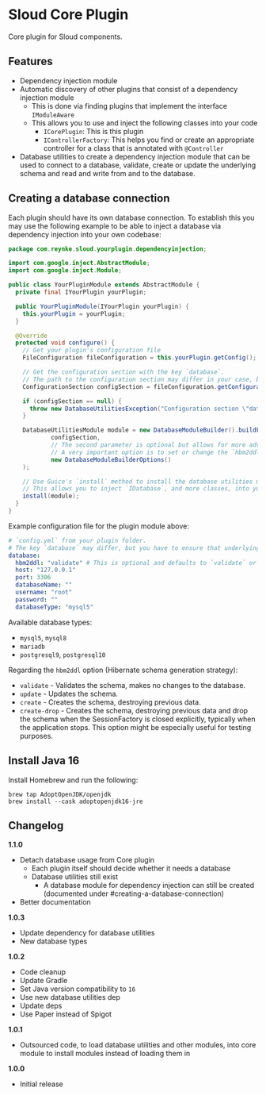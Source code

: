 # Sloud Core Plugin

Core plugin for Sloud components.

## Features

* Dependency injection module
* Automatic discovery of other plugins that consist of a dependency injection module
  * This is done via finding plugins that implement the interface `IModuleAware`
  * This allows you to use and inject the following classes into your code
    * `ICorePlugin`: This is this plugin
    * `IControllerFactory`: This helps you find or create an appropriate controller for a class that is annotated with `@Controller`
* Database utilities to create a dependency injection module that can be used to connect
  to a database, validate, create or update the underlying schema and read and write from and to the database.

## Creating a database connection

Each plugin should have its own database connection. To establish this you may use the following
example to be able to inject a database via dependency injection into your own codebase:

```java
package com.reynke.sloud.yourplugin.dependencyinjection;

import com.google.inject.AbstractModule;
import com.google.inject.Module;

public class YourPluginModule extends AbstractModule {
  private final IYourPlugin yourPlugin;

  public YourPluginModule(IYourPlugin yourPlugin) {
    this.yourPlugin = yourPlugin;
  }

  @Override
  protected void configure() {
    // Get your plugin's configuration file
    FileConfiguration fileConfiguration = this.yourPlugin.getConfig();

    // Get the configuration section with the key `database`.
    // The path to the configuration section may differ in your case, but you have to ensure that underlying keys are correct.
    ConfigurationSection configSection = fileConfiguration.getConfigurationSection("database");

    if (configSection == null) {
      throw new DatabaseUtilitiesException("Configuration section \"database\" not found.");
    }

    DatabaseUtilitiesModule module = new DatabaseModuleBuilder().buildFromConfigSection(
            configSection,
            // The second parameter is optional but allows for more advanced configuration options.
            // A very important option is to set or change the `hbm2ddl` option.
            new DatabaseModuleBuilderOptions()
    );

    // Use Guice's `install` method to install the database utilities module into THIS module.
    // This allows you to inject `IDatabase`, and more classes, into your classes.
    install(module);
  }
}
```

Example configuration file for the plugin module above:

```yaml
# `config.yml` from your plugin folder.
# The key `database` may differ, but you have to ensure that underlying keys are correct.
database:
  hbm2ddl: "validate" # This is optional and defaults to `validate` or whatever your custom `DatabaseModuleBuilderOptions` have got defined
  host: "127.0.0.1"
  port: 3306
  databaseName: ""
  username: "root"
  password: ""
  databaseType: "mysql5"
```

Available database types:

* `mysql5`, `mysql8`
* `mariadb`
* `postgresql9`, `postgresql10`

Regarding the `hbm2ddl` option (Hibernate schema generation strategy):

* `validate` - Validates the schema, makes no changes to the database.
* `update` - Updates the schema.
* `create` - Creates the schema, destroying previous data.
* `create-drop` - Creates the schema, destroying previous data and drop the schema when the SessionFactory is closed explicitly, typically when the application stops. This option might be especially useful for testing purposes.

## Install Java 16

Install Homebrew and run the following:

```shell
brew tap AdoptOpenJDK/openjdk
brew install --cask adoptopenjdk16-jre
```

## Changelog

**1.1.0**

* Detach database usage from Core plugin
  * Each plugin itself should decide whether it needs a database
  * Database utilities still exist
    * A database module for dependency injection can still be created (documented under #creating-a-database-connection)
* Better documentation

**1.0.3**

* Update dependency for database utilities
* New database types

**1.0.2**

* Code cleanup
* Update Gradle
* Set Java version compatibility to `16`
* Use new database utilities dep
* Update deps
* Use Paper instead of Spigot

**1.0.1**

- Outsourced code, to load database utilities and other modules,
into core module to install modules instead of loading them in

**1.0.0**

- Initial release
